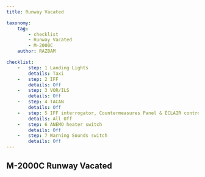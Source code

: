 ```yaml
---
title: Runway Vacated

taxonomy:
    tag:
        - checklist
        - Runway Vacated
        - M-2000C
    author: RAZBAM

checklist:
    -   step: 1 Landing Lights      
        details: Taxi 
    -   step: 2 IFF      
        details: Off 
    -   step: 3 VOR/ILS      
        details: Off 
    -   step: 4 TACAN      
        details: Off 
    -   step: 5 IFF interrogator, Countermeasures Panel & ÉCLAIR control box      
        details: All Off 
    -   step: 6 ANÉMO heater switch      
        details: Off 
    -   step: 7 Warning Sounds switch      
        details: Off
---
```


## M-2000C Runway Vacated

